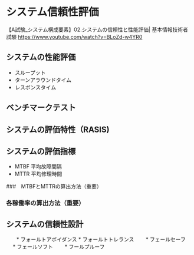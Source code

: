 # システム信頼性評価
【A試験_システム構成要素】02.システムの信頼性と性能評価| 基本情報技術者試験
https://www.youtube.com/watch?v=BLoZd-w4YR0

## システムの性能評価
  * スループット
  * ターンアラウンドタイム
  * レスポンスタイム


## ベンチマークテスト

## システムの評価特性（RASIS)

## システムの評価指標
  * MTBF 平均故障間隔
  * MTTR 平均修理時間

###　MTBFとMTTRの算出方法（重要）

### 各稼働率の算出方法（重要）

## システムの信頼性設計
　　* フォールトアボイダンス
    * フォールトトレランス
　　* フェールセーフ
　  * フェールソフト
　　* フールプルーフ

